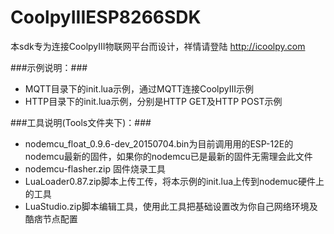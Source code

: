 # CoolpyIIIESP8266SDK
本sdk专为连接CoolpyIII物联网平台而设计，祥情请登陆 http://icoolpy.com

###示例说明：###
- MQTT目录下的init.lua示例，通过MQTT连接CoolpyIII示例
- HTTP目录下的init.lua示例，分别是HTTP GET及HTTP POST示例


###工具说明(Tools文件夹下)：###
- nodemcu_float_0.9.6-dev_20150704.bin为目前调用用的ESP-12E的nodemcu最新的固件，如果你的nodemcu已是最新的固件无需理会此文件
- nodemcu-flasher.zip 固件烧录工具
- LuaLoader0.87.zip脚本上传工传，将本示例的init.lua上传到nodemuc硬件上的工具
- LuaStudio.zip脚本编辑工具，使用此工具把基础设置改为你自己网络环境及酷痞节点配置
